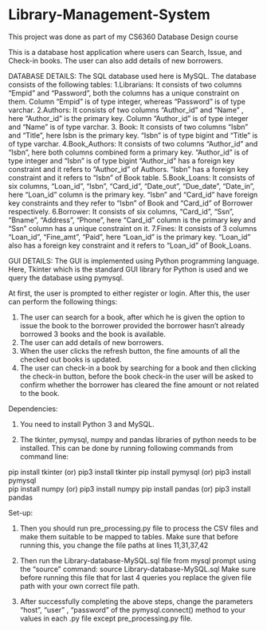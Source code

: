 # Library-Management-System
This project was done as part of my CS6360 Database Design course

This is a database host application where users can Search, Issue, and Check-in books. The user can also add details of new borrowers.


DATABASE DETAILS:
The SQL database used here is MySQL.
The database consists of the following tables:
1.​Librarians: It consists of two columns “Empid” and “Password”, both the columns has a unique constraint on them.
Column “Empid” is of type integer, whereas “Password” is of type varchar.
2.​Authors: It consists of two columns “Author_id” and “Name” , here “Author_id” is the primary key.
Column “Author_id” is of type integer and “Name” is of type varchar.
3. ​Book:​ It consists of two columns “Isbn” and “Title”, here Isbn is the primary key. “Isbn” is of type bigint and “Title” is of type varchar.
4.​Book_Authors: It consists of two columns “Author_id” and “Isbn”, here both columns combined form a primary key.
“Author_id” is of type integer and “Isbn” is of type bigint
“Author_id” has a foreign key constraint and it refers to “Author_id” of Authors.
“Isbn” has a foreign key constraint and it refers to “Isbn” of Book table.
5.​Book_Loans: It consists of six columns, “Loan_id”, “Isbn”, “Card_id”, “Date_out”, “Due_date”, “Date_in”, here “Loan_id” column is the primary key.
“Isbn” and “Card_id” have foreign key constraints and they refer to “Isbn” of Book and “Card_id” of Borrower respectively.
6.​Borrower: It consists of six columns, “Card_id”, “Ssn”, “Bname”, “Address”, “Phone”, here “Card_id” column is the primary key and “Ssn” column has a unique constraint on it.
7.​Fines: It consists of 3 columns “Loan_id”, “Fine_amt”, “Paid”, here “Loan_id” is the primary key.
“Loan_id” also has a foreign key constraint and it refers to “Loan_id” of Book_Loans.


GUI DETAILS:
The GUI is implemented using Python programming language. Here, Tkinter which is the standard GUI library for Python is used and we query the database using pymysql.
       
At first, the user is prompted to either register or login. After this, the user can perform the following things:
1. The user can search for a book, after which he is given the option to issue the book to the borrower provided the borrower hasn’t already borrowed 3 books and the book is available.
2. The user can add details of new borrowers.
3. When the user clicks the refresh button, the fine amounts of all the checked out books is updated.
4. The user can check-in a book by searching for a book and then clicking the check-in button, before the book check-in the user will be asked to confirm whether the borrower has cleared the fine amount or not related to the book.


Dependencies:
1. You need to install Python 3 and MySQL.

2. The tkinter, pymysql, numpy and pandas libraries of python needs to be installed. This can be done by running following commands from command line:

pip install tkinter (or) pip3 install tkinter
pip install pymysql (or) pip3 install pymysql  
pip install numpy (or) pip3 install numpy
pip install pandas (or) pip3 install pandas

Set-up:
1. Then you should run pre_processing.py file to process the CSV files and make them suitable to be mapped to tables.
Make sure that before running this, you change the file paths at lines 11,31,37,42

2. Then run the Library-database-MySQL.sql file from mysql prompt using the “source” command:   source Library-database-MySQL.sql
Make sure before running this file that for last 4 queries you replace the given file path with your own correct file path.

3. After successfully completing the above steps, change the parameters “host”, “user” , “password” of the pymysql.connect() method to your values in each .py file except pre_processing.py file.
